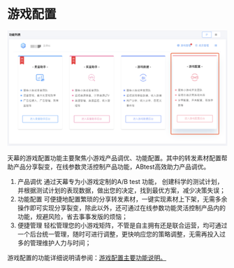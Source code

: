 # 游戏配置

![](../.gitbook/assets/image%20%2871%29.png)

天幕的游戏配置功能主要聚焦小游戏产品调优、功能配置。其中的转发素材配置帮助产品分享裂变，在线参数灵活控制产品功能，ABtest高效助力产品调优。

1. 产品调优  通过天幕专为小游戏定制的A/B test 功能， 创建科学的测试计划，并根据测试计划的表现数据，做出您的决定，找到最优方案，减少决策失误； 
2. 功能配置  可便捷地配置繁琐的分享转发素材，一键实现素材上下架，无需多余操作即可实现分享裂变，除此以外，还可通过在线参数功能灵活控制产品内的功能，规避风险，省去事事发版的烦恼； 
3. 便捷管理  轻松管理您的小游戏矩阵，不管是自主拥有还是联合运营，均可通过一个后台统一管理，随时可进行调整，更快响应您的策略调整，无需再投入过多的管理维护人力与时间；

游戏配置的功能详细说明请参阅：[游戏配置主要功能说明。](zhu-yao-gong-neng-shuo-ming/)

